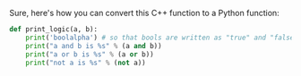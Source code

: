 Sure, here's how you can convert this C++ function to a Python function:

```python
def print_logic(a, b):
    print('boolalpha') # so that bools are written as "true" and "false"
    print("a and b is %s" % (a and b))
    print("a or b is %s" % (a or b))
    print("not a is %s" % (not a))
```
